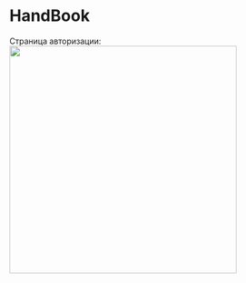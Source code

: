 # HandBook
Страница авторизации: 
<img src="https://github.com/lananek/HandBook/assets/116422832/4d14c018-c753-493e-8025-42ef99d81b88" height="400"> 
